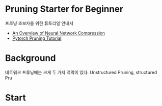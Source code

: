 # Pruning Starter for Beginner
프루닝 초보자를 위한 튜토리얼 안내서
- [An Overview of Neural Network Compression](https://arxiv.org/abs/2006.03669)
- [Pytorch Pruning Tutorial](https://pytorch.org/tutorials/intermediate/pruning_tutorial.html)
# Background
네트워크 프루닝에는 크게 두 가지 맥락이 있다. Unstructured Pruning, structured Pru
# Start
